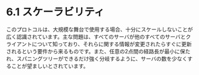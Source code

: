 # 6.1 スケーラビリティ

このプロトコルは、大規模な舞台で使用する場合、十分にスケールしないことが広く認識されています。主な問題は、すべてのサーバが他のすべてのサーバとクライアントについて知っており、それらに関する情報が変更されたらすぐに更新されるという要件から来るものです。また、任意の2点間の経路長が最小に保たれ、スパニングツリーができるだけ強く分岐するように、サーバの数を少なくすることが望ましいとされています。
